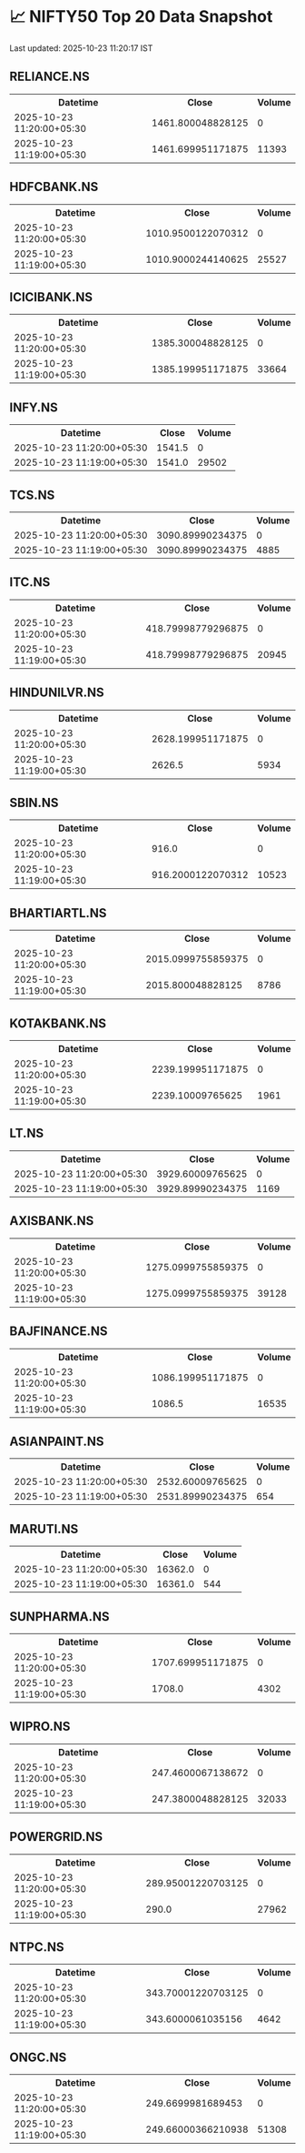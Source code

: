 # 📈 NIFTY50 Top 20 Data Snapshot

Last updated: 2025-10-23 11:20:17 IST

## RELIANCE.NS

<table>
  <tr><th>Datetime</th><th>Close</th><th>Volume</th></tr>
  <tr><td>2025-10-23 11:20:00+05:30</td><td>1461.800048828125</td><td>0</td></tr>
  <tr><td>2025-10-23 11:19:00+05:30</td><td>1461.699951171875</td><td>11393</td></tr>
</table>

## HDFCBANK.NS

<table>
  <tr><th>Datetime</th><th>Close</th><th>Volume</th></tr>
  <tr><td>2025-10-23 11:20:00+05:30</td><td>1010.9500122070312</td><td>0</td></tr>
  <tr><td>2025-10-23 11:19:00+05:30</td><td>1010.9000244140625</td><td>25527</td></tr>
</table>

## ICICIBANK.NS

<table>
  <tr><th>Datetime</th><th>Close</th><th>Volume</th></tr>
  <tr><td>2025-10-23 11:20:00+05:30</td><td>1385.300048828125</td><td>0</td></tr>
  <tr><td>2025-10-23 11:19:00+05:30</td><td>1385.199951171875</td><td>33664</td></tr>
</table>

## INFY.NS

<table>
  <tr><th>Datetime</th><th>Close</th><th>Volume</th></tr>
  <tr><td>2025-10-23 11:20:00+05:30</td><td>1541.5</td><td>0</td></tr>
  <tr><td>2025-10-23 11:19:00+05:30</td><td>1541.0</td><td>29502</td></tr>
</table>

## TCS.NS

<table>
  <tr><th>Datetime</th><th>Close</th><th>Volume</th></tr>
  <tr><td>2025-10-23 11:20:00+05:30</td><td>3090.89990234375</td><td>0</td></tr>
  <tr><td>2025-10-23 11:19:00+05:30</td><td>3090.89990234375</td><td>4885</td></tr>
</table>

## ITC.NS

<table>
  <tr><th>Datetime</th><th>Close</th><th>Volume</th></tr>
  <tr><td>2025-10-23 11:20:00+05:30</td><td>418.79998779296875</td><td>0</td></tr>
  <tr><td>2025-10-23 11:19:00+05:30</td><td>418.79998779296875</td><td>20945</td></tr>
</table>

## HINDUNILVR.NS

<table>
  <tr><th>Datetime</th><th>Close</th><th>Volume</th></tr>
  <tr><td>2025-10-23 11:20:00+05:30</td><td>2628.199951171875</td><td>0</td></tr>
  <tr><td>2025-10-23 11:19:00+05:30</td><td>2626.5</td><td>5934</td></tr>
</table>

## SBIN.NS

<table>
  <tr><th>Datetime</th><th>Close</th><th>Volume</th></tr>
  <tr><td>2025-10-23 11:20:00+05:30</td><td>916.0</td><td>0</td></tr>
  <tr><td>2025-10-23 11:19:00+05:30</td><td>916.2000122070312</td><td>10523</td></tr>
</table>

## BHARTIARTL.NS

<table>
  <tr><th>Datetime</th><th>Close</th><th>Volume</th></tr>
  <tr><td>2025-10-23 11:20:00+05:30</td><td>2015.0999755859375</td><td>0</td></tr>
  <tr><td>2025-10-23 11:19:00+05:30</td><td>2015.800048828125</td><td>8786</td></tr>
</table>

## KOTAKBANK.NS

<table>
  <tr><th>Datetime</th><th>Close</th><th>Volume</th></tr>
  <tr><td>2025-10-23 11:20:00+05:30</td><td>2239.199951171875</td><td>0</td></tr>
  <tr><td>2025-10-23 11:19:00+05:30</td><td>2239.10009765625</td><td>1961</td></tr>
</table>

## LT.NS

<table>
  <tr><th>Datetime</th><th>Close</th><th>Volume</th></tr>
  <tr><td>2025-10-23 11:20:00+05:30</td><td>3929.60009765625</td><td>0</td></tr>
  <tr><td>2025-10-23 11:19:00+05:30</td><td>3929.89990234375</td><td>1169</td></tr>
</table>

## AXISBANK.NS

<table>
  <tr><th>Datetime</th><th>Close</th><th>Volume</th></tr>
  <tr><td>2025-10-23 11:20:00+05:30</td><td>1275.0999755859375</td><td>0</td></tr>
  <tr><td>2025-10-23 11:19:00+05:30</td><td>1275.0999755859375</td><td>39128</td></tr>
</table>

## BAJFINANCE.NS

<table>
  <tr><th>Datetime</th><th>Close</th><th>Volume</th></tr>
  <tr><td>2025-10-23 11:20:00+05:30</td><td>1086.199951171875</td><td>0</td></tr>
  <tr><td>2025-10-23 11:19:00+05:30</td><td>1086.5</td><td>16535</td></tr>
</table>

## ASIANPAINT.NS

<table>
  <tr><th>Datetime</th><th>Close</th><th>Volume</th></tr>
  <tr><td>2025-10-23 11:20:00+05:30</td><td>2532.60009765625</td><td>0</td></tr>
  <tr><td>2025-10-23 11:19:00+05:30</td><td>2531.89990234375</td><td>654</td></tr>
</table>

## MARUTI.NS

<table>
  <tr><th>Datetime</th><th>Close</th><th>Volume</th></tr>
  <tr><td>2025-10-23 11:20:00+05:30</td><td>16362.0</td><td>0</td></tr>
  <tr><td>2025-10-23 11:19:00+05:30</td><td>16361.0</td><td>544</td></tr>
</table>

## SUNPHARMA.NS

<table>
  <tr><th>Datetime</th><th>Close</th><th>Volume</th></tr>
  <tr><td>2025-10-23 11:20:00+05:30</td><td>1707.699951171875</td><td>0</td></tr>
  <tr><td>2025-10-23 11:19:00+05:30</td><td>1708.0</td><td>4302</td></tr>
</table>

## WIPRO.NS

<table>
  <tr><th>Datetime</th><th>Close</th><th>Volume</th></tr>
  <tr><td>2025-10-23 11:20:00+05:30</td><td>247.4600067138672</td><td>0</td></tr>
  <tr><td>2025-10-23 11:19:00+05:30</td><td>247.3800048828125</td><td>32033</td></tr>
</table>

## POWERGRID.NS

<table>
  <tr><th>Datetime</th><th>Close</th><th>Volume</th></tr>
  <tr><td>2025-10-23 11:20:00+05:30</td><td>289.95001220703125</td><td>0</td></tr>
  <tr><td>2025-10-23 11:19:00+05:30</td><td>290.0</td><td>27962</td></tr>
</table>

## NTPC.NS

<table>
  <tr><th>Datetime</th><th>Close</th><th>Volume</th></tr>
  <tr><td>2025-10-23 11:20:00+05:30</td><td>343.70001220703125</td><td>0</td></tr>
  <tr><td>2025-10-23 11:19:00+05:30</td><td>343.6000061035156</td><td>4642</td></tr>
</table>

## ONGC.NS

<table>
  <tr><th>Datetime</th><th>Close</th><th>Volume</th></tr>
  <tr><td>2025-10-23 11:20:00+05:30</td><td>249.6699981689453</td><td>0</td></tr>
  <tr><td>2025-10-23 11:19:00+05:30</td><td>249.66000366210938</td><td>51308</td></tr>
</table>

